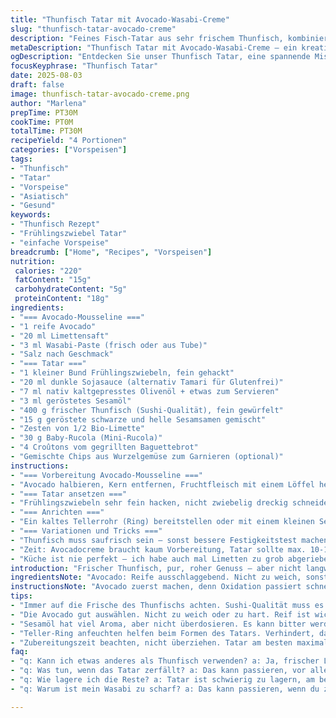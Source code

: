 ```yaml
---
title: "Thunfisch Tatar mit Avocado-Wasabi-Creme"
slug: "thunfisch-tatar-avocado-creme"
description: "Feines Fisch-Tatar aus sehr frischem Thunfisch, kombiniert mit einer würzigen Avocado-Wasabi-Mousseline. Dazu geröstete Sesamsamen, frische Mini-Rucola, Zesten von Limette und knusprige Croûtons von der Baguette. Zwei Öle sorgen für Tiefe – Olivenöl und geröstetes Sesamöl, die Sauce Soja bringt Umami. Schnelles Gericht für vier als Vorspeise, leicht, aromatisch und mit knackigen Texturen. Variabel und gut zu variieren. Ideal für den cleveren Koch, der einfache Zutaten spannend arrangiert."
metaDescription: "Thunfisch Tatar mit Avocado-Wasabi-Creme – ein kreatives Gericht für besondere Anlässe, frisch, aromatisch und voller Texturen"
ogDescription: "Entdecken Sie unser Thunfisch Tatar, eine spannende Mischung aus frischem Fisch und einer raffinierten Avocado-Wasabi-Creme – perfekt für besondere Anlässe"
focusKeyphrase: "Thunfisch Tatar"
date: 2025-08-03
draft: false
image: thunfisch-tatar-avocado-creme.png
author: "Marlena"
prepTime: PT30M
cookTime: PT0M
totalTime: PT30M
recipeYield: "4 Portionen"
categories: ["Vorspeisen"]
tags:
- "Thunfisch"
- "Tatar"
- "Vorspeise"
- "Asiatisch"
- "Gesund"
keywords:
- "Thunfisch Rezept"
- "Frühlingszwiebel Tatar"
- "einfache Vorspeise"
breadcrumb: ["Home", "Recipes", "Vorspeisen"]
nutrition: 
 calories: "220"
 fatContent: "15g"
 carbohydrateContent: "5g"
 proteinContent: "18g"
ingredients:
- "=== Avocado-Mousseline ==="
- "1 reife Avocado"
- "20 ml Limettensaft"
- "3 ml Wasabi-Paste (frisch oder aus Tube)"
- "Salz nach Geschmack"
- "=== Tatar ==="
- "1 kleiner Bund Frühlingszwiebeln, fein gehackt"
- "20 ml dunkle Sojasauce (alternativ Tamari für Glutenfrei)"
- "7 ml nativ kaltgepresstes Olivenöl + etwas zum Servieren"
- "3 ml geröstetes Sesamöl"
- "400 g frischer Thunfisch (Sushi-Qualität), fein gewürfelt"
- "15 g geröstete schwarze und helle Sesamsamen gemischt"
- "Zesten von 1/2 Bio-Limette"
- "30 g Baby-Rucola (Mini-Rucola)"
- "4 Croûtons vom gegrillten Baguettebrot"
- "Gemischte Chips aus Wurzelgemüse zum Garnieren (optional)"
instructions:
- "=== Vorbereitung Avocado-Mousseline ==="
- "Avocado halbieren, Kern entfernen, Fruchtfleisch mit einem Löffel herausnehmen. Im Mixer oder mit einem Stabmixer Avocado zusammen mit Limettensaft und Wasabi fein pürieren. Die grüne Masse soll sehr cremig und ohne Stücke sein. Ein bisschen Salz dazugeben, um die Aromen zu heben. Kühl stellen – wichtig damit sie nicht oxidiert und braun wird. Auch wenn man sie maximal 20 Minuten stehen lässt, sie behält diese frische Farbe. Kleine Mengen Wasabi langsam zugeben, immer wieder probieren. Wer es schärfer mag, gibt mehr dazu – vorsichtig, wasabi entwickelt sich im Abgang."
- "=== Tatar ansetzen ==="
- "Frühlingszwiebeln sehr fein hacken, nicht zwiebelig dreckig schneiden, sondern sauber, so dass es das Ganze nicht verwässert. In einer Schüssel Sojasauce, Olivenöl, Sesamöl und einen Spritzer Limettensaft geben. Alles gut vermischen. Thunfischwürfel dazugeben und vorsichtig vermengen mit einem Holzlöffel oder den Händen – nicht zu viel rühren, sonst zerfallen die Würfel. Das Salz ganz sparsam, lieber zum Schluss noch mal kontrollieren. Sesamsamen mit dem Tatar mischen oder zum Schluss darüberstreuen – gibt den Crunch und das Röstaroma. Zesten der Limette frisch abreiben und auf das Tatar geben, die Frische hebt alle Aromen."
- "=== Anrichten ==="
- "Ein kaltes Tellerrohr (Ring) bereitstellen oder mit einem kleinen Servierring Tatar portionieren. Den Ring nah über den Teller setzen und den Thunfisch fest, aber vorsichtig rein drücken. Ring hochheben – wenn Tatar zu locker ist, hält es nicht. Darauf eine Nocke der Avocado-Mousseline mit zwei Löffeln aufsetzen oder mit einem kleinen Eisportionierer. Mini-Rucola als Frischegarnitur darüber verteilen. Dazu die knusprigen Croûtons servieren. Alles mit einem feinen Strahl Olivenöl beträufeln. Wer mag gibt noch ein paar bunte Chips aus Pflanzenwurzeln dazu für Farbe und Crunch. Sofort servieren. Kalt, aber nicht zu kalt – die Aromen kommen besser durch bei ca. 10 Grad im Mund."
- "=== Variationen und Tricks ==="
- "Thunfisch muss saufrisch sein – sonst bessere Festigkeitstest machen. Statt Thunfisch kann man auch frischen, milden Lachs verwenden,achte dann auf Geschmacksausgleich mit Zitronenöl oder einem Hauch mehr Wasabi. Für ein nussiges Element kann man geröstete, grob gehackte Macadamianüsse statt Sesamsamen nehmen – gibt ein anderes Mundgefühl. Avocado kann durch eine leichte Portion griechischen Joghurt ersetzt werden, dann wird es leichter, schmeckt aber weniger pur. Limette gegen Yuzu tauschen für besondere Zitrusnote – habe ich ein paar Mal genutzt, gibt das gewisse Extra. Wichtig: Zutaten alle möglichst kalt halten – warmes Tatar ist fade und schmierig. Das Handling und die Dicke der Thunfischwürfel sind entscheidend – zu fein ist matschig, zu grob zu grob. Immer mit der Hand kontrollieren und ggf. nachwürzen."
- "Zeit: Avocadocreme braucht kaum Vorbereitung, Tatar sollte max. 10-15 Minuten vor dem Servieren angemacht werden. Frühlingszwiebeln erst kurz vor dem Durchmischen hinzufügen – sie sollen knackig bleiben, nicht weich werden."
- "Küche ist nie perfekt – ich habe auch mal Limetten zu grob abgerieben, bitter geworden. Merke: nur die grüne, dünne Schale, nicht das Weiße darunter. War zu scharf, hatte bitteren Nachgeschmack. Auch Sesamöl dosieren – zu viel überdeckt alles, zu wenig merkt man kaum."
introduction: "Frischer Thunfisch, pur, roher Genuss – aber nicht langweilig. Die Konsistenz, die Balance zwischen rauchigem Öl, scharfen Wasabi, zitroniger Limette und der samtigen Avocado – ein Spiel der Texturen und Geschmäcker. Diese Kombination habe ich öfter mal abgewandelt, meist mit unterschiedlicher Konsistenz vom Fisch: zu fein, es wird Geschmacksmatsch, zu grob, es fühlt sich an wie ein Stück rohe Steakwürfel. Wichtig, immer vom Auge ausgehen – wie dick sollte das Tatar erscheinen, sodass es locker bleibt und doch zusammenhält. Ah, die Aromatik – Wasabi kann schnell zu dominant sein, doch in Kombi mit Soja und Olivenöl wird’s samtig, rund und spannend. Der Trick liegt auch in der Avocado: nicht nur weich, sondern mit Spritzigkeit von Limette. Nicht zu viel, sonst kippt die Mischung."
ingredientsNote: "Avocado: Reife ausschlaggebend. Nicht zu weich, sonst matschig, nicht zu hart – sonst kein Geschmack. Limettensaft frisch gepresst optimieren. Wasabi: frisch aus der Tube oder Pulver, Wasserzugabe zum Anrühren vor Verwendung verkürzt Schärfe. Frühlingszwiebeln von knackigen, grünen Teilen, weiße Abschnitte zum Beispiel haben andere Schärfe. Thunfisch am besten beim Fischhändler des Vertrauens kaufen, Sushi-Qualität. Öl: hochwertig, kaltgepresst. Geröstetes Sesamöl gibt Aroma, nicht überdosieren – sonst wird bitter. Croûtons am besten kurz selber rösten im Ofen – gibt krosse, frische Brotkruste. Sesamsamen toasten kurz in der Pfanne, bis sie duften. Limette Bio, weil Schale gerieben wird. Rucola frisch und kleinblättrig, für Zartbitsschärfe. Wahlweise alternative Öle wie Walnuss oder Traubenkernöl gehen auch; verändert aber Geschmack."
instructionsNote: "Avocado zuerst machen, denn Oxidation passiert schnell. Limettensaft verhindert Braunfärbung, nicht zu spät zugeben. Beim Pürieren Achtung, zu lange nicht, sonst wird die Creme zu warm, verliert Farbe. Tatar muss auf den Punkt gewürzt werden, erst nach Zugabe aller Zutaten abschmecken, weil Soja schon salzig ist. Rühren mit Holzlöffel und nicht mit Metall, sonst reagiert Fisch vielleicht. Beim Formen mit Ring: den Ring anfeuchten – so bleibt das Tatar besser haften. Kalte Teller verwenden, warmes schmilzt alles. Gemüsechips zum Schluss, optisch und knusprig. Zum Servieren Öl nur tröpfchenweise, vorher probieren, nicht zu viel. Arbeitet schnell – Schnittflächen im Tatar dürfen nicht Wasser ziehen, sonst wird es wässrig und verliert Textur. Kleine Feinheiten machen den Unterschied: frisches Aroma, knackige Zwiebel, eincharaktervolles Öl und Kühle."
tips:
- "Immer auf die Frische des Thunfischs achten. Sushi-Qualität muss es sein. Von vertrauenswürdigem Fischhändler kaufen. Geruch prüfen: frisch oder nicht. Klare Farbe ist wichtig. Manchmal muss man mit dem Gedanken spielen, was die Textur angeht – zu weich wird matschig, zu fest bleibt unzähmbar. Geht zuristisches Risiko ein, kann Lachs auch eine Option sein."
- "Die Avocado gut auswählen. Nicht zu weich oder zu hart. Reif ist wichtig. Limettensaft sofort hinzufügen, um Oxidation zu vermeiden. Nach dem Pürieren kühl stellen – hilft, die Farbe zu bewahren. Wasabi vorsichtig dosieren, geschmacklich kann es schnell überhandnehmen. Lieber schrittweise die Schärfe erhöhen."
- "Sesamöl hat viel Aroma, aber nicht überdosieren. Es kann bitter werden. Croûtons selber rösten bringt das Beste aus dem Baguette heraus. Im Ofen kurz rösten. So entsteht eine knusprige, frische Textur. Und wenn Obstchips vorhanden sind, bringt das die Farben ins Spiel, aus Pflanzenwurzeln ein schöner Kontrast."
- "Teller-Ring anfeuchten helfen beim Formen des Tatars. Verhindert, dass es zerfällt. Kalte Teller verwenden, die Temperatur spielt eine Rolle. Warmes Tatar verliert an its Textur. Habt keine Angst vor Spielerei – der Kontrast zwischen der kalten Avocado-Creme und dem frischen Tatar kann einen echten Wow-Effekt erzielen. Immer wieder im Kopf behalten – bei Raumtemperatur kommen die Aromen besser zur Geltung."
- "Zubereitungszeit beachten, nicht überziehen. Tatar am besten maximal 10-15 Minuten vor dem Servieren zubereiten. Frühlingszwiebeln erst kurz vor dem Vermischen hinzufügen, sie sollen knackig bleiben. Bei der Textur vom Fisch: der feine Grad ist entscheidend. Nicht zu fein, nicht zu grob. Kontrollieren und immer wieder nachwürzen."
faq:
- "q: Kann ich etwas anderes als Thunfisch verwenden? a: Ja, frischer Lachs funktioniert auch. Beachte den Geschmacksausgleich – Zitronenöl kann hier helfen. Aber die Textur verändert sich, du musst mehr auf die Balance achten."
- "q: Was tun, wenn das Tatar zerfällt? a: Das kann passieren, vor allem wenn die Fische zu klein geschnitten sind. Achte darauf, die Stücke sind nicht zu klein, die Hand prüfen bringt die richtige Größe. Wärme kann es auch beeinflussen: alles muss kalt bleiben."
- "q: Wie lagere ich die Reste? a: Tatar ist schwierig zu lagern, am besten frisch servieren. Avocado-Creme kann in einem gut verschlossenen Behälter im Kühlschrank bleiben. Aber sie verliert schnell ihre Farbe. Es ist schnell angebrannt. Also, all diese Kombination einfach frisch zubereiten. Auch über Nacht ist schwierig."
- "q: Warum ist mein Wasabi zu scharf? a: Das kann passieren, wenn du zu viel verwendest. Langsam dosieren und probieren. Frage, ob es frisch ist. Pulver oder Tube? Beides funktioniert, aber frisch hat mehr Geschmack. Miss es ganz genau und behalte die Schärfe im Blick."

---
```

